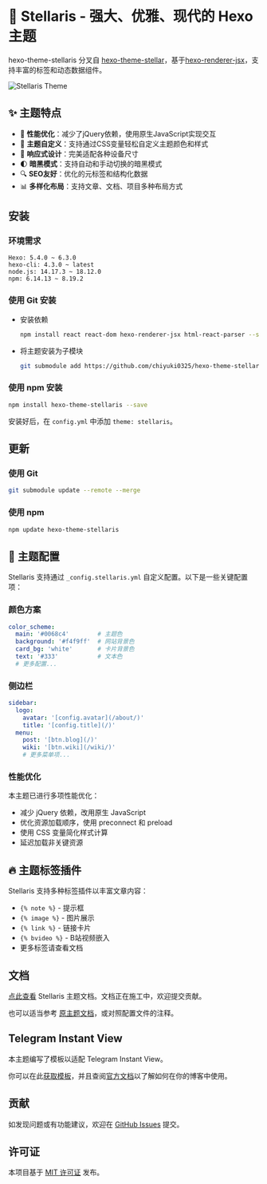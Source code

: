 # 📑 Stellaris - 强大、优雅、现代的 Hexo 主题

hexo-theme-stellaris 分叉自 [hexo-theme-stellar](https://github.com/xaoxuu/hexo-theme-stellar)，基于[hexo-renderer-jsx](https://github.com/hexojs/hexo-renderer-jsx)，支持丰富的标签和动态数据组件。

![Stellaris Theme](https://github.com/chiyuki0325/hexo-theme-stellaris/raw/main/screenshot.png)

## ✨ 主题特点

- 🚀 **性能优化**：减少了jQuery依赖，使用原生JavaScript实现交互
- 🎨 **主题自定义**：支持通过CSS变量轻松自定义主题颜色和样式
- 📱 **响应式设计**：完美适配各种设备尺寸
- 🌓 **暗黑模式**：支持自动和手动切换的暗黑模式
- 🔍 **SEO友好**：优化的元标签和结构化数据
- 📊 **多样化布局**：支持文章、文档、项目多种布局方式

## 安装

### 环境需求
```
Hexo: 5.4.0 ~ 6.3.0
hexo-cli: 4.3.0 ~ latest
node.js: 14.17.3 ~ 18.12.0
npm: 6.14.13 ~ 8.19.2
```

### 使用 Git 安装

- 安装依赖
  ```bash
  npm install react react-dom hexo-renderer-jsx html-react-parser --save
  ```

- 将主题安装为子模块

  ```bash
  git submodule add https://github.com/chiyuki0325/hexo-theme-stellaris.git themes/stellaris
  ```

### 使用 npm 安装

```bash
npm install hexo-theme-stellaris --save
```

安装好后，在 `config.yml` 中添加 `theme: stellaris`。

## 更新

### 使用 Git

```bash
git submodule update --remote --merge
```

### 使用 npm

```bash
npm update hexo-theme-stellaris
```

## 🎨 主题配置

Stellaris 支持通过 `_config.stellaris.yml` 自定义配置。以下是一些关键配置项：

### 颜色方案

```yaml
color_scheme:
  main: '#0068c4'        # 主题色
  background: '#f4f9ff'  # 网站背景色
  card_bg: 'white'       # 卡片背景色
  text: '#333'           # 文本色
  # 更多配置...
```

### 侧边栏

```yaml
sidebar:
  logo:
    avatar: '[config.avatar](/about/)'
    title: '[config.title](/)'
  menu:
    post: '[btn.blog](/)'
    wiki: '[btn.wiki](/wiki/)'
    # 更多菜单项...
```

### 性能优化

本主题已进行多项性能优化：

- 减少 jQuery 依赖，改用原生 JavaScript
- 优化资源加载顺序，使用 preconnect 和 preload
- 使用 CSS 变量简化样式计算
- 延迟加载非关键资源

## 🔥 主题标签插件

Stellaris 支持多种标签插件以丰富文章内容：

- `{% note %}` - 提示框
- `{% image %}` - 图片展示
- `{% link %}` - 链接卡片
- `{% bvideo %}` - B站视频嵌入
- 更多标签请查看文档

## 文档

[点此查看](https://blog.chyk.ink/wiki/stellaris/) Stellaris 主题文档。文档正在施工中，欢迎提交贡献。

也可以适当参考 [原主题文档](https://xaoxuu.com/wiki/stellar/)，或对照配置文件的注释。

## Telegram Instant View

本主题编写了模板以适配 Telegram Instant View。

你可以在此[获取模板](https://blog.chyk.ink/2023/07/15/stellaris-instant-view-template/)，并且查阅[官方文档](https://instantview.telegram.org/)以了解如何在你的博客中使用。

## 贡献

如发现问题或有功能建议，欢迎在 [GitHub Issues](https://github.com/chiyuki0325/hexo-theme-stellaris/issues) 提交。

## 许可证

本项目基于 [MIT 许可证](LICENSE) 发布。
